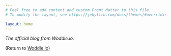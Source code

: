 ```yaml
---
# Feel free to add content and custom Front Matter to this file.
# To modify the layout, see https://jekyllrb.com/docs/themes/#overriding-theme-defaults

layout: home
---
```


*The official blog from Woddle.io.*

(Return to [Woddle.io](https://beta.woddle.io))